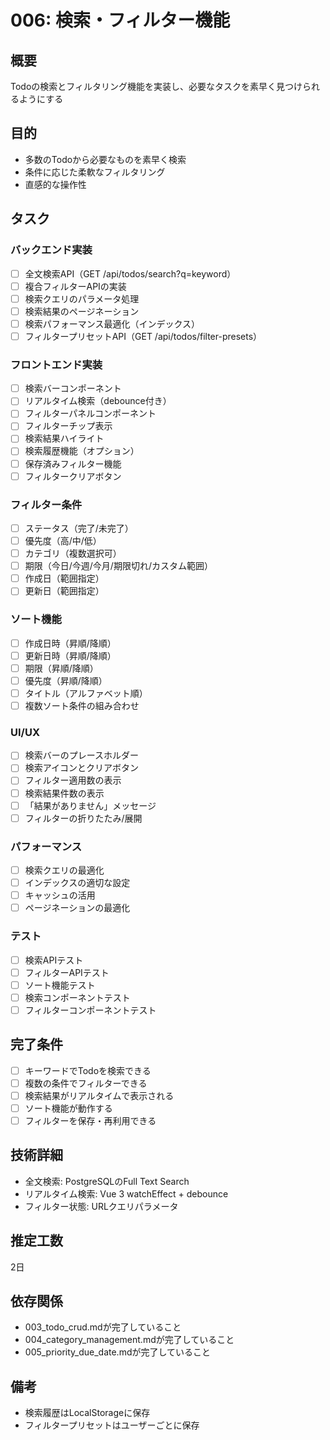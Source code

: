 # 006: 検索・フィルター機能

## 概要
Todoの検索とフィルタリング機能を実装し、必要なタスクを素早く見つけられるようにする

## 目的
- 多数のTodoから必要なものを素早く検索
- 条件に応じた柔軟なフィルタリング
- 直感的な操作性

## タスク

### バックエンド実装
- [ ] 全文検索API（GET /api/todos/search?q=keyword）
- [ ] 複合フィルターAPIの実装
- [ ] 検索クエリのパラメータ処理
- [ ] 検索結果のページネーション
- [ ] 検索パフォーマンス最適化（インデックス）
- [ ] フィルタープリセットAPI（GET /api/todos/filter-presets）

### フロントエンド実装
- [ ] 検索バーコンポーネント
- [ ] リアルタイム検索（debounce付き）
- [ ] フィルターパネルコンポーネント
- [ ] フィルターチップ表示
- [ ] 検索結果ハイライト
- [ ] 検索履歴機能（オプション）
- [ ] 保存済みフィルター機能
- [ ] フィルタークリアボタン

### フィルター条件
- [ ] ステータス（完了/未完了）
- [ ] 優先度（高/中/低）
- [ ] カテゴリ（複数選択可）
- [ ] 期限（今日/今週/今月/期限切れ/カスタム範囲）
- [ ] 作成日（範囲指定）
- [ ] 更新日（範囲指定）

### ソート機能
- [ ] 作成日時（昇順/降順）
- [ ] 更新日時（昇順/降順）
- [ ] 期限（昇順/降順）
- [ ] 優先度（昇順/降順）
- [ ] タイトル（アルファベット順）
- [ ] 複数ソート条件の組み合わせ

### UI/UX
- [ ] 検索バーのプレースホルダー
- [ ] 検索アイコンとクリアボタン
- [ ] フィルター適用数の表示
- [ ] 検索結果件数の表示
- [ ] 「結果がありません」メッセージ
- [ ] フィルターの折りたたみ/展開

### パフォーマンス
- [ ] 検索クエリの最適化
- [ ] インデックスの適切な設定
- [ ] キャッシュの活用
- [ ] ページネーションの最適化

### テスト
- [ ] 検索APIテスト
- [ ] フィルターAPIテスト
- [ ] ソート機能テスト
- [ ] 検索コンポーネントテスト
- [ ] フィルターコンポーネントテスト

## 完了条件
- [ ] キーワードでTodoを検索できる
- [ ] 複数の条件でフィルターできる
- [ ] 検索結果がリアルタイムで表示される
- [ ] ソート機能が動作する
- [ ] フィルターを保存・再利用できる

## 技術詳細
- 全文検索: PostgreSQLのFull Text Search
- リアルタイム検索: Vue 3 watchEffect + debounce
- フィルター状態: URLクエリパラメータ

## 推定工数
2日

## 依存関係
- 003_todo_crud.mdが完了していること
- 004_category_management.mdが完了していること
- 005_priority_due_date.mdが完了していること

## 備考
- 検索履歴はLocalStorageに保存
- フィルタープリセットはユーザーごとに保存